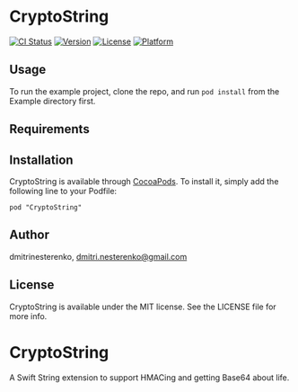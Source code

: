 # CryptoString

[![CI Status](http://img.shields.io/travis/dmitrinesterenko/CryptoString.svg?style=flat)](https://travis-ci.org/dmitrinesterenko/CryptoString)
[![Version](https://img.shields.io/cocoapods/v/CryptoString.svg?style=flat)](http://cocoadocs.org/docsets/CryptoString)
[![License](https://img.shields.io/cocoapods/l/CryptoString.svg?style=flat)](http://cocoadocs.org/docsets/CryptoString)
[![Platform](https://img.shields.io/cocoapods/p/CryptoString.svg?style=flat)](http://cocoadocs.org/docsets/CryptoString)

## Usage

To run the example project, clone the repo, and run `pod install` from the Example directory first.

## Requirements

## Installation

CryptoString is available through [CocoaPods](http://cocoapods.org). To install
it, simply add the following line to your Podfile:

    pod "CryptoString"

## Author

dmitrinesterenko, dmitri.nesterenko@gmail.com

## License

CryptoString is available under the MIT license. See the LICENSE file for more info.

CryptoString
============

A Swift String extension to support HMACing and getting Base64 about life.
